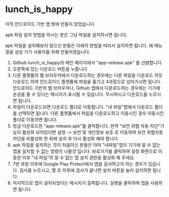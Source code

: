 # lunch_is_happy

아직 안드로이드 기반 앱 밖에 만들지 않었습니다.

apk 파일 설치 방법을 아시는 분은 그냥 파일을 설치하시면 됩니다.

apk 파일을 설치해보지 않으신 분들은  아래의 방법을 따라서 설치하면 됩니다.
애 매뉴얼을 삼성 기기 사용자를 위해 만들어졌습니다.

1. Github lunch_is_happy의 메인 페이지에서 "app-release.apk" 를 선탣합니다.
2. 오른쪽에 있는 다운로드 버튼을 누릅니다
3. 다른 플렛폼의 웹 브라우저에서 다운로드하는 경우에는 다른 파일을 다운로드 하듯 다운로드 하여 안드로이드 플렛폼에 파일을 옮기고 4과정으로 넘어가시면 됩니다.
   안드로이드 기반의 웹 브라우저나, Github 앱에서 다운로드하는 경우에는 기기에 손상을 줄 수 있다는 메시지가 표시될 수 있습니다. 무시하시고 다운로드를 누르시면 됩니다.
4. 파일이 다운로드되면 다운로드 폴더로 이동합니다. "내 파일"앱에서 다운로드 폴더를 선택하면 됩니다.
   다른 플렛폼에서 파일을 다운로드하고 이동시킨 경우 이동시킨 폴더로 이동하면 됩니다.
6. 방금 다운로드한 "app-release.apk"를 클릭합니다.
   만약 "보안 위협 자동 차단"기능이 활성화 되어있다면 설정  -> 보언 맟 개인정보 보호 로 이동하여 보안 위협자동 차단을 비활성화 한 뒤에 설치 후 다시 활성화 해야 합니다.
7. apk 파일을 설치하는 것이 처음이신 분들은 아마 "내파일"앱이 기기에 알 수 없는 앱을 설치할 수 없는 명령이 나올것 입니다. 바로가기를 클릭하여 설정 화면으로 이동한 이후 "내 파일"의 알 수 없는 앱 설치 권한을 활성화 해 주세요.
8. 7번 과정 이후에 Google Play Protect에서 앱을 검사하고자 하는 경우가 있습니다. 검사를 누르시고, 몇 초 이후에 검사가 끝나면 설치 버튼을 눌러 설치하면 됩니다.
9. 마지막으로 앱이 설치되었다는 메시지가 출력됩니다. 실행을 클릭하여 앱을 사용하면 됩니다.
